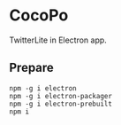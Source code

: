 # CocoPo
TwitterLite in Electron app.

## Prepare

```
npm -g i electron
npm -g i electron-packager
npm -g i electron-prebuilt
npm i
```


##

